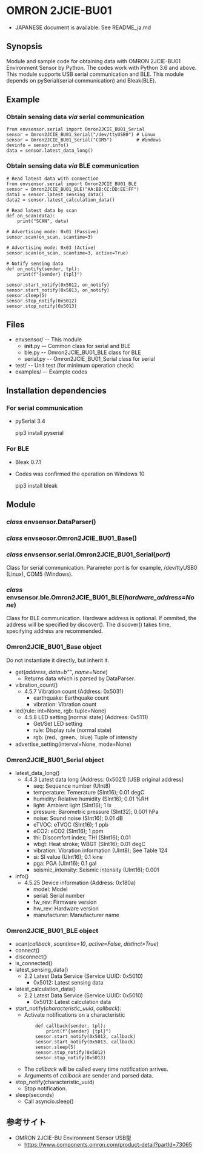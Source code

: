 ﻿# OMRON 2JCIE-BU01

- JAPANESE document is available: See README_ja.md

## Synopsis
Module and sample code for obtaining data with OMRON 2JCIE-BU01 Environment Sensor by Python.
The codes work with Python 3.6 and above. This module supports USB serial communication and BLE.
This module depends on pySerial(serial communication) and Bleak(BLE).

## Example
### Obtain sensing data _via_ serial communication

    from envsensor.serial import Omron2JCIE_BU01_Serial
    sensor = Omron2JCIE_BU01_Serial("/dev/ttyUSB0") # Linux
    sensor = Omron2JCIE_BU01_Serial("COM5")         # Windows
    devinfo = sensor.info()
    data = sensor.latest_data_long()

### Obtain sensing data _via_ BLE communication

    # Read latest data with connection
    from envsensor.serial import Omron2JCIE_BU01_BLE
    sensor = Omron2JCIE_BU01_BLE("AA:BB:CC:DD:EE:FF")
    data1 = sensor.latest_sensing_data()
    data2 = sensor.latest_calculation_data()

    # Read latest data by scan
    def on_scan(data):
        print("SCAN", data)
    
    # Advertising mode: 0x01 (Passive)
    sensor.scan(on_scan, scantime=3)
    
    # Advertising mode: 0x03 (Active)
    sensor.scan(on_scan, scantime=3, active=True)

    # Notify sensing data
    def on_notify(sender, tpl):
        print(f"{sender} {tpl}")
    
    sensor.start_notify(0x5012, on_notify)
    sensor.start_notify(0x5013, on_notify)
    sensor.sleep(5)
    sensor.stop_notify(0x5012)
    sensor.stop_notify(0x5013)

## Files
- envsensor/ -- This module
  - __init__.py -- Common class for serial and BLE
  - ble.py -- Omron2JCIE_BU01_BLE class for BLE
  - serial.py -- Omron2JCIE_BU01_Serial class for serial
- test/ -- Unit test (for minimum operation check)
- examples/ -- Example codes

## Installation dependencies
### For serial communication
- pySerial 3.4

    pip3 install pyserial

### For BLE
- Bleak 0.7.1
- Codes was confirmed the operation on Windows 10

    pip3 install bleak

## Module
### _class_ envsensor.DataParser()

### _class_ envseosor.Omron2JCIE_BU01_Base()

### _class_ envsensor.serial.Omron2JCIE_BU01_Serial(_port_)
Class for serial communication.
Parameter _port_ is for example, /dev/ttyUSB0 (Linux), COM5 (Windows).

### _class_ envsensor.ble.Omron2JCIE_BU01_BLE(_hardware_address=None_)
Class for BLE communication.
Hardware address is optional. If ommited, the address will be specified by discover().
The discover() takes time, specifying address are recommended.

### Omron2JCIE_BU01_Base object
Do not instantiate it directly, but inherit it.

- get(_address_, _data=b""_, _name=None_)
  - Returns data which is parsed by DataParser.
- vibration_count()
  - 4.5.7 Vibration count (Address: 0x5031)
    - earthquake: Earthquake count
    - vibration: Vibration count
- led(rule: int=None, rgb: tuple=None)
  - 4.5.8 LED setting [normal state] (Address: 0x5111)
    - Get/Set LED setting
    - rule: Display rule (normal state)
    - rgb: (red、green、blue) Tuple of intensity
- advertise_setting(interval=None, mode=None)

### Omron2JCIE_BU01_Serial object
- latest_data_long()
  - 4.4.3 Latest data long (Address: 0x5021) [USB original address]
    - seq: Sequence number (UInt8)
    - temperature: Temerature (SInt16); 0.01 degC
    - humidity: Relative humidity (SInt16); 0.01 %RH
    - light: Ambient light (SInt16); 1 lx
    - pressure: Barometric pressure (SInt32); 0.001 hPa
    - noise: Sound noise (SInt16); 0.01 dB
    - eTVOC: eTVOC (SInt16); 1 ppb
    - eCO2: eCO2 (SInt16); 1 ppm
    - thi: Discomfort index; THI (SInt16); 0.01
    - wbgt: Heat stroke; WBGT (SInt16); 0.01 degC
    - vibration: Vibration information (UInt8); See Table 124
    - si: SI value (UInt16); 0.1 kine
    - pga: PGA (UInt16); 0.1 gal
    - seismic_intensity: Seismic intensity (UInt16); 0.001
- info()
  - 4.5.25 Device information (Address: 0x180a)
    - model: Model
    - serial: Serial number
    - fw_rev: Firmware version
    - hw_rev: Hardware version
    - manufacturer: Manufacturer name

### Omron2JCIE_BU01_BLE object
- scan(_callback_, _scantime=10_, _active=False_, _distinct=True_)
- connect()
- disconnect()
- is_connected()
- latest_sensing_data()
  - 2.2 Latest Data Service (Service UUID: 0x5010)
    - 0x5012: Latest sensing data
- latest_calculation_data()
  - 2.2 Latest Data Service (Service UUID: 0x5010)
    - 0x5013: Latest calculation data
- start_notify(_characteristic_uuid_, _callback_):
  - Activate notifications on a characteristic
	```
    	def callback(sender, tpl):
        	print(f"{sender} {tpl}")
        sensor.start_notify(0x5012, callback)
        sensor.start_notify(0x5013, callback)
        sensor.sleep(5)
        sensor.stop_notify(0x5012)
        sensor.stop_notify(0x5013)
	```
  - The _callback_ will be called every time notification arrives.
  - Arguments of _callback_ are sender and parsed data.
- stop_notify(characteristic_uuid)
  - Stop notification.
- sleep(seconds)
  - Call asyncio.sleep()

## 参考サイト
- OMRON 2JCIE-BU Environment Sensor USB型
  - https://www.components.omron.com/product-detail?partId=73065